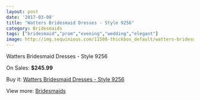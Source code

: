 ```yaml
---
layout: post
date: '2017-03-08'
title: "Watters Bridesmaid Dresses - Style 9256"
category: Bridesmaids
tags: ["bridesmaid","prom","evening","wedding","elegant"]
image: http://img.sequinious.com/11508-thickbox_default/watters-bridesmaid-dresses-style-9256.jpg
---
```

Watters Bridesmaid Dresses - Style 9256

On Sales: **$245.99**
<a href="https://www.sequinious.com/bridesmaids/5260-watters-bridesmaid-dresses-style-9256.html"><amp-img layout="responsive" width="600" height="600" src="//img.sequinious.com/11508-thickbox_default/watters-bridesmaid-dresses-style-9256.jpg" alt="Watters Bridesmaid Dresses - Style 9256 0" /></a>
<a href="https://www.sequinious.com/bridesmaids/5260-watters-bridesmaid-dresses-style-9256.html"><amp-img layout="responsive" width="600" height="600" src="//img.sequinious.com/11509-thickbox_default/watters-bridesmaid-dresses-style-9256.jpg" alt="Watters Bridesmaid Dresses - Style 9256 1" /></a>

Buy it: [Watters Bridesmaid Dresses - Style 9256](https://www.sequinious.com/bridesmaids/5260-watters-bridesmaid-dresses-style-9256.html "Watters Bridesmaid Dresses - Style 9256")

View more: [Bridesmaids](https://www.sequinious.com/3-bridesmaids "Bridesmaids")